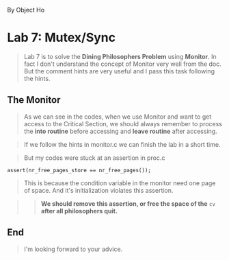 By Object Ho

# Lab 7: Mutex/Sync #

> Lab 7 is to solve the **Dining Philosophers Problem** using **Monitor**. In fact I don't understand the concept of Monitor very well from the doc. But the comment hints are very useful and I pass this task following the hints.

## The Monitor ##

> As we can see in the codes, when we use Monitor and want to get access to the Critical Section, we should always remember to process the **into routine** before accessing and **leave routine** after accessing.

> If we follow the hints in monitor.c we can finish the lab in a short time.

> But my codes were stuck at an assertion in proc.c

	assert(nr_free_pages_store == nr_free_pages());

> This is because the condition variable in the monitor need one page of space. And it's initialization violates this assertion.

> > **We should remove this assertion, or free the space of the** `cv` **after all philosophers quit.**

## End ##

> I'm looking forward to your advice.

